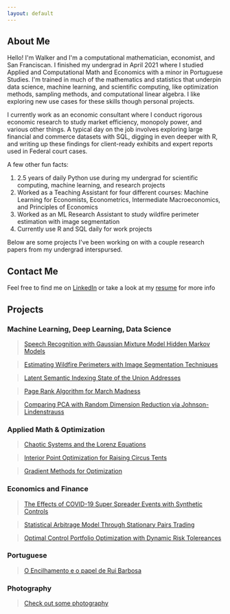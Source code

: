 ```yaml
---
layout: default
---
```


## About Me 

Hello! I'm Walker and I'm a computational mathematician, economist, and San Franciscan. I finished my undergrad in April 2021 where I studied Applied and Computational Math and Economics with a minor in Portuguese Studies. I'm trained in much of the mathematics and statistics that underpin data science, machine learning, and scientific computing, like optimization methods, sampling methods, and computational linear algebra. I like exploring new use cases for these skills though personal projects. 

I currently work as an economic consultant where I conduct rigorous economic research to study market efficiency, monopoly power, and various other things. A typical day on the job involves exploring large financial and commerce datasets with SQL, digging in even deeper with R, and writing up these findings for client-ready exhibits and expert reports used in Federal court cases.    

A few other fun facts: 
1. 2.5 years of daily Python use during my undergrad for scientific computing, machine learning, and research projects
2. Worked as a Teaching Assistant for four different courses: Machine Learning for Economists, Econometrics, Intermediate Macroeconomics, and Principles of Economics 
3. Worked as an ML Research Assistant to study wildfire perimeter estimation with image segmentation 
4. Currently use R and SQL daily for work projects 

Below are some projects I've been working on with a couple research papers from my undergrad interspursed. 

## Contact Me 

<p>Feel free to find me on <a href="https://www.linkedin.com/in/walker-hughes/">LinkedIn</a> or take a look at my <a href="./Hughes, Walker.pdf">resume</a> for more info</p>

## Projects  

### Machine Learning, Deep Learning, Data Science  

> [Speech Recognition with Gaussian Mixture Model Hidden Markov Models](./speech_recognition.html)

> [Estimating Wildfire Perimeters with Image Segmentation Techniques](./wildfire_perimeters.html)   

> [Latent Semantic Indexing State of the Union Addresses](./lsi.html) 

> [Page Rank Algorithm for March Madness](./page_rank.html)  

> [Comparing PCA with Random Dimension Reduction via Johnson-Lindenstrauss](./random_projections.html) 

### Applied Math & Optimization 

> [Chaotic Systems and the Lorenz Equations](./lorenz_equations.html) 

> [Interior Point Optimization for Raising Circus Tents](./interior_point_methods.html)

> [Gradient Methods for Optimization](./gradient_optimization_methods.html) 

### Economics and Finance 

> [The Effects of COVID-19 Super Spreader Events with Synthetic Controls](./synth.html) 

> [Statistical Arbitrage Model Through Stationary Pairs Trading](./pairs_trading.html)  

> <p><a href="./optimal_control_portfolio_opt.pdf">Optimal Control Portfolio Optimization with Dynamic Risk Tolereances</a></p>

### Portuguese 

> <p><a href="./crise_do_encilhamento.pdf">O Encilhamento e o papel de Rui Barbosa</a></p> 

### Photography 

> [Check out some photography](./photography.html)  
